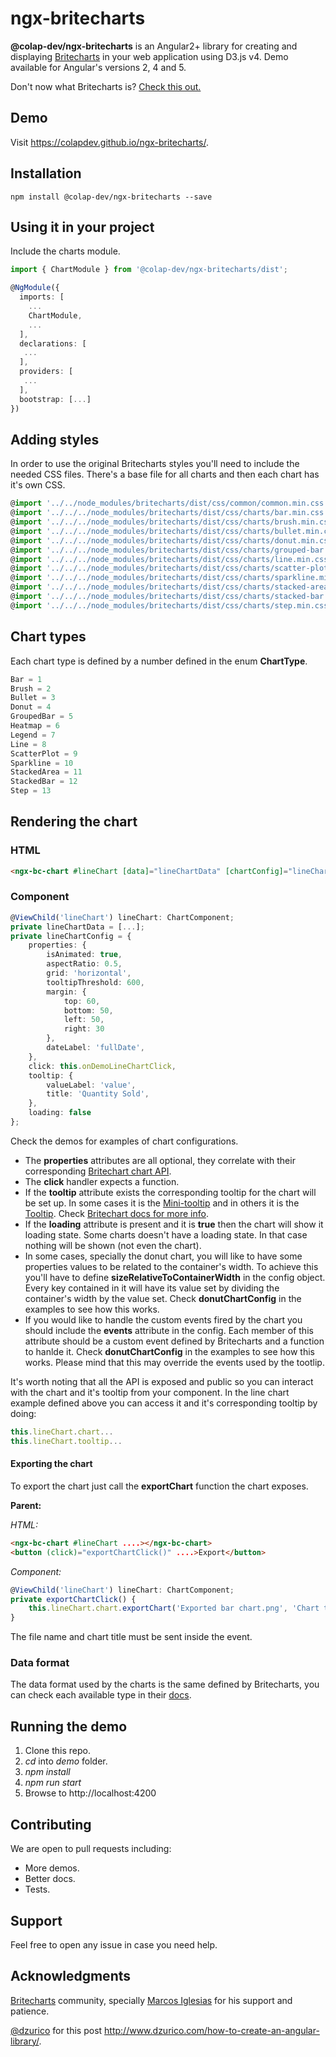 # ngx-britecharts

**@colap-dev/ngx-britecharts** is an Angular2+ library for creating and displaying [Britecharts](https://github.com/eventbrite/britecharts/) in your web application using D3.js v4. Demo available for Angular's versions 2, 4 and 5.

Don't now what Britecharts is? [Check this out.](http://eventbrite.github.io/britecharts/)

## Demo

Visit https://colapdev.github.io/ngx-britecharts/.

## Installation

```shell
npm install @colap-dev/ngx-britecharts --save
```

## Using it in your project

Include the charts module.

```typescript
import { ChartModule } from '@colap-dev/ngx-britecharts/dist';

@NgModule({
  imports: [
    ...
    ChartModule,
    ...
  ],
  declarations: [
   ...
  ],
  providers: [
   ...
  ],
  bootstrap: [...]
})
```

## Adding styles

In order to use the original Britecharts styles you'll need to include the needed CSS files.
There's a base file for all charts and then each chart has it's own CSS.

```typescript
@import '../../node_modules/britecharts/dist/css/common/common.min.css';
@import '../../../node_modules/britecharts/dist/css/charts/bar.min.css';
@import '../../../node_modules/britecharts/dist/css/charts/brush.min.css';
@import '../../../node_modules/britecharts/dist/css/charts/bullet.min.css';
@import '../../../node_modules/britecharts/dist/css/charts/donut.min.css';
@import '../../../node_modules/britecharts/dist/css/charts/grouped-bar.min.css';
@import '../../../node_modules/britecharts/dist/css/charts/line.min.css';
@import '../../../node_modules/britecharts/dist/css/charts/scatter-plot.min.css';
@import '../../../node_modules/britecharts/dist/css/charts/sparkline.min.css';
@import '../../../node_modules/britecharts/dist/css/charts/stacked-area.min.css';
@import '../../../node_modules/britecharts/dist/css/charts/stacked-bar.min.css';
@import '../../../node_modules/britecharts/dist/css/charts/step.min.css';
```

## Chart types

Each chart type is defined by a number defined in the enum **ChartType**.

```typescript
Bar = 1
Brush = 2
Bullet = 3
Donut = 4
GroupedBar = 5
Heatmap = 6
Legend = 7
Line = 8
ScatterPlot = 9
Sparkline = 10
StackedArea = 11
StackedBar = 12
Step = 13
```

## Rendering the chart

### HTML

```html
<ngx-bc-chart #lineChart [data]="lineChartData" [chartConfig]="lineChartConfig" [chartType]="8"></ngx-bc-chart>
```

### Component

```typescript
@ViewChild('lineChart') lineChart: ChartComponent;
private lineChartData = [...];
private lineChartConfig = {
    properties: {
        isAnimated: true,
        aspectRatio: 0.5,
        grid: 'horizontal',
        tooltipThreshold: 600,
        margin: {
            top: 60,
            bottom: 50,
            left: 50,
            right: 30
        },
        dateLabel: 'fullDate',
    },
    click: this.onDemoLineChartClick,
    tooltip: {
        valueLabel: 'value',
        title: 'Quantity Sold',
    },
    loading: false
};
```

Check the demos for examples of chart configurations.

- The **properties** attributes are all optional, they correlate with their corresponding [Britechart chart API](http://eventbrite.github.io/britecharts/module-Bar.html).
- The **click** handler expects a function.
- If the **tooltip** attribute exists the corresponding tooltip for the chart will be set up. In some cases it is the [Mini-tooltip](http://eventbrite.github.io/britecharts/module-Mini-tooltip.html) and in others it is the [Tooltip](http://eventbrite.github.io/britecharts/module-Tooltip.html). Check [Britechart docs for more info](http://eventbrite.github.io/britecharts/).
- If the **loading** attribute is present and it is **true** then the chart will show it loading state. Some charts doesn't have a loading state. In that case nothing will be shown (not even the chart).
- In some cases, specially the donut chart, you will like to have some properties values to be related to the container's width. To achieve this you'll have to define **sizeRelativeToContainerWidth** in the config object. Every key contained in it will have its value set by dividing the container's width by the value set. Check **donutChartConfig** in the examples to see how this works.
- If you would like to handle the custom events fired by the chart you should include the **events** attribute in the config. Each member of this attribute should be a custom event defined by Britecharts and a function to hanlde it. Check **donutChartConfig** in the examples to see how this works. Please mind that this may override the events used by the tootlip.

It's worth noting that all the API is exposed and public so you can interact with the chart and it's tooltip from your component. In the line chart example defined above you can access it and it's corresponding tooltip by doing:

```typescript
this.lineChart.chart...
this.lineChart.tooltip...
```

#### Exporting the chart

To export the chart just call the **exportChart** function the chart exposes.

**Parent:**

*HTML:*

```html
<ngx-bc-chart #lineChart ....></ngx-bc-chart>
<button (click)="exportChartClick()" ....>Export</button>
```

*Component:*

```typescript
@ViewChild('lineChart') lineChart: ChartComponent;
private exportChartClick() {
    this.lineChart.chart.exportChart('Exported bar chart.png', 'Chart title');
}
```

The file name and chart title must be sent inside the event.

### Data format

The data format used by the charts is the same defined by Britecharts, you can check each available type in their [docs](http://eventbrite.github.io/britecharts/global.html).

## Running the demo

 1. Clone this repo.
 2. *cd* into *demo* folder.
 3. *npm install*
 4. *npm run start*
 5. Browse to http://localhost:4200

## Contributing

We are open to pull requests including:

- More demos.
- Better docs.
- Tests.

## Support
Feel free to open any issue in case you need help.

## Acknowledgments
[Britecharts](https://github.com/eventbrite/britecharts/) community, specially [Marcos Iglesias](https://github.com/miglesiasEB) for his support and patience.

[@dzurico](https://twitter.com/dzurico) for this post http://www.dzurico.com/how-to-create-an-angular-library/.
